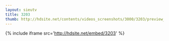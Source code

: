 ```yaml
---
layout: sieutv
title: 3203
thumb: http://hdsite.net/contents/videos_screenshots/3000/3203/preview_360p.mp4.jpg
---
```

{% include iframe src='http://hdsite.net/embed/3203' %}
 
